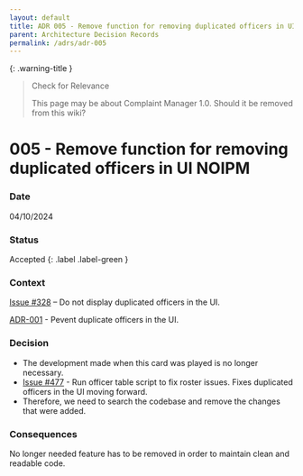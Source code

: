 ```yaml
---
layout: default
title: ADR 005 - Remove function for removing duplicated officers in UI NOIPM
parent: Architecture Decision Records
permalink: /adrs/adr-005
---
```


{: .warning-title }

> Check for Relevance
>
> This page may be about Complaint Manager 1.0. Should it be removed from this wiki?

# 005 - Remove function for removing duplicated officers in UI NOIPM

### Date

04/10/2024

### Status

Accepted
{: .label .label-green }

### Context

[Issue #328](https://github.com/PublicDataWorks/complaint-manager/issues/328) – Do not display duplicated officers in the UI.

[ADR-001](https://impactworkers.github.io/iw-complaint-manager/adrs/adr-001) - Pevent duplicate officers in the UI.

### Decision

-   The development made when this card was played is no longer necessary.
-   [Issue #477](https://github.com/orgs/PublicDataWorks/projects/1/views/3?pane=issue&itemId=52702677) - Run officer table script to fix roster issues. Fixes duplicated officers in the UI moving forward.
-   Therefore, we need to search the codebase and remove the changes that were added.

### Consequences

No longer needed feature has to be removed in order to maintain clean and readable code.
